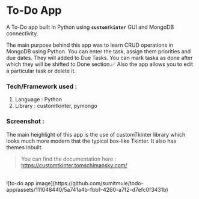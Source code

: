 # To-Do App

A To-Do app built in Python using **`customTkinter`** GUI and MongoDB connectivity.

The main purpose behind this app was to learn CRUD operations in MongoDB using Python. You can enter the task, assign them priorities and due dates. They will added to Due Tasks. You can mark taska as done after which they will be shifted to Done section.✅
Also the app allows you to edit a particular task or delete it.
<br>

### Tech/Framework used : 
1. Language : Python
2. Library : customtkinter, pymongo

### Screenshot : 

The main heighlight of this app is the use of customTkinter library which looks much more modern that the typical box-like Tkinter. It also has themes inbuilt.
> You can find the documentation here : https://customtkinter.tomschimansky.com/
<br>
![to-do app image](https://github.com/sumitmule/todo-app/assets/111048440/5a741a4b-fbb1-4260-a7f2-d7efc0f3431b)


